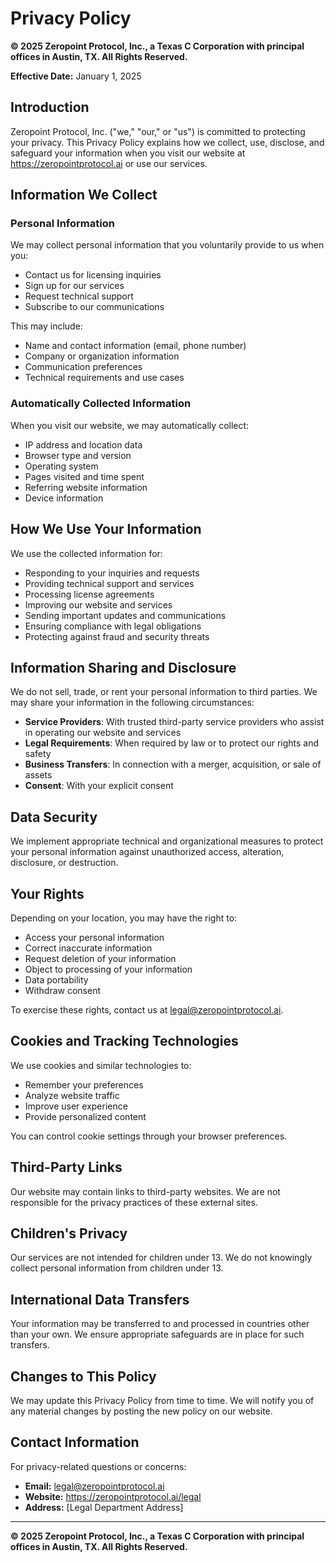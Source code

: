 # Privacy Policy

**© 2025 Zeropoint Protocol, Inc., a Texas C Corporation with principal offices in Austin, TX. All Rights Reserved.**

**Effective Date:** January 1, 2025

## Introduction

Zeropoint Protocol, Inc. ("we," "our," or "us") is committed to protecting your privacy. This Privacy Policy explains how we collect, use, disclose, and safeguard your information when you visit our website at https://zeropointprotocol.ai or use our services.

## Information We Collect

### Personal Information
We may collect personal information that you voluntarily provide to us when you:
- Contact us for licensing inquiries
- Sign up for our services
- Request technical support
- Subscribe to our communications

This may include:
- Name and contact information (email, phone number)
- Company or organization information
- Communication preferences
- Technical requirements and use cases

### Automatically Collected Information
When you visit our website, we may automatically collect:
- IP address and location data
- Browser type and version
- Operating system
- Pages visited and time spent
- Referring website information
- Device information

## How We Use Your Information

We use the collected information for:
- Responding to your inquiries and requests
- Providing technical support and services
- Processing license agreements
- Improving our website and services
- Sending important updates and communications
- Ensuring compliance with legal obligations
- Protecting against fraud and security threats

## Information Sharing and Disclosure

We do not sell, trade, or rent your personal information to third parties. We may share your information in the following circumstances:

- **Service Providers**: With trusted third-party service providers who assist in operating our website and services
- **Legal Requirements**: When required by law or to protect our rights and safety
- **Business Transfers**: In connection with a merger, acquisition, or sale of assets
- **Consent**: With your explicit consent

## Data Security

We implement appropriate technical and organizational measures to protect your personal information against unauthorized access, alteration, disclosure, or destruction.

## Your Rights

Depending on your location, you may have the right to:
- Access your personal information
- Correct inaccurate information
- Request deletion of your information
- Object to processing of your information
- Data portability
- Withdraw consent

To exercise these rights, contact us at legal@zeropointprotocol.ai.

## Cookies and Tracking Technologies

We use cookies and similar technologies to:
- Remember your preferences
- Analyze website traffic
- Improve user experience
- Provide personalized content

You can control cookie settings through your browser preferences.

## Third-Party Links

Our website may contain links to third-party websites. We are not responsible for the privacy practices of these external sites.

## Children's Privacy

Our services are not intended for children under 13. We do not knowingly collect personal information from children under 13.

## International Data Transfers

Your information may be transferred to and processed in countries other than your own. We ensure appropriate safeguards are in place for such transfers.

## Changes to This Policy

We may update this Privacy Policy from time to time. We will notify you of any material changes by posting the new policy on our website.

## Contact Information

For privacy-related questions or concerns:
- **Email:** legal@zeropointprotocol.ai
- **Website:** https://zeropointprotocol.ai/legal
- **Address:** [Legal Department Address]

---

**© 2025 Zeropoint Protocol, Inc., a Texas C Corporation with principal offices in Austin, TX. All Rights Reserved.** 